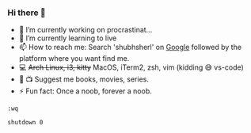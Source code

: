 ### Hi there 👋

<!--
**shubhsherl/shubhsherl** is a ✨ _special_ ✨ repository because its `README.md` (this file) appears on your GitHub profile.-->

- 🔭 I’m currently working on procrastinat...
- 🌱 I’m currently learning to live
- 📫 How to reach me: Search 'shubhsherl' on [Google](https://www.google.com/search?q=shubhsherl) followed by the platform where you want find me. 
- :computer: ~~Arch Linux, i3, kitty~~ MacOS, iTerm2, zsh, vim (kidding :sweat_smile: vs-code)
- :blue_book: :tv: Suggest me books, movies, series.
- ⚡ Fun fact: Once a noob, forever a noob.


```
:wq

shutdown 0
```
